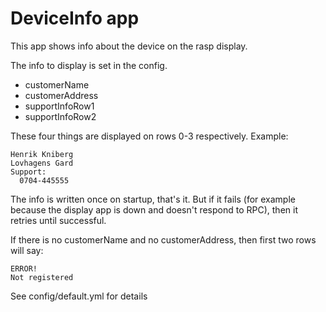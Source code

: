 # DeviceInfo app

This app shows info about the device on the rasp display.

The info to display is set in the config.
* customerName
* customerAddress
* supportInfoRow1
* supportInfoRow2

These four things are displayed on rows 0-3 respectively.
Example:
```
Henrik Kniberg
Lovhagens Gard
Support:
  0704-445555
```

The info is written once on startup, that's it. But if it fails
(for example because the display app is down and doesn't respond to RPC),
then it retries until successful.

If there is no customerName and no customerAddress, then first two rows will say:
```
ERROR!
Not registered
```

See config/default.yml for details
